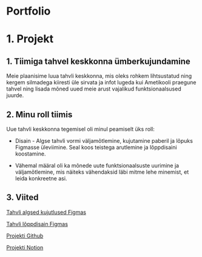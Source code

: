 # Portfolio
# 1. Projekt

## 1. Tiimiga tahvel keskkonna ümberkujundamine

 Meie  plaanisime luua tahvli keskkonna, mis oleks rohkem lihtsustatud ning kergem silmadega kiiresti üle sirvata ja infot lugeda kui Ametikooli praegune tahvel ning lisada mõned uued meie arust vajalikud funktsionaalsused juurde.

## 2. Minu roll tiimis
 Uue tahvli keskkonna tegemisel oli minul peamiselt üks roll:

 - Disain - Algse tahvli vormi väljamõtlemine, kujutamine paberil ja lõpuks Figmasse üleviimine. Seal koos teistega arutlemine ja lõppdisaini koostamine.

 - Vähemal määral oli ka mõnede uute funktsionaalsuste uurimine ja väljamõtlemine, mis näiteks vähendaksid läbi mitme lehe minemist, et leida konkreetne asi.

## 3. Viited
[Tahvli algsed kujutlused Figmas](https://www.figma.com/file/PNpnwqmn4XWvROyaY6I8Rl/tunniplaan?node-id=0%3A1)

[Tahvli lõppdisain Figmas](https://www.figma.com/file/PNpnwqmn4XWvROyaY6I8Rl/tunniplaan?node-id=30%3A2)

[Projekti Github](https://github.com/erkitammeaid/Tahvel-UI)

[Projekti Notion](https://www.notion.so/Tahvel-keskkonna-mberkujundamine-2bf245e12b724f8183197e1f66c985bb)
